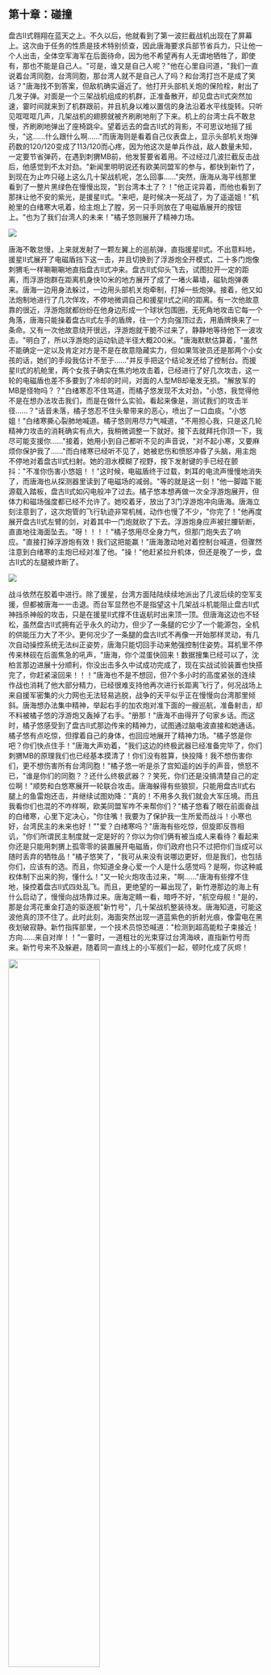 ## 第十章：碰撞
盘古II式翱翔在蓝天之上。不久以后，他就看到了第一波拦截战机出现在了屏幕上。这次由于任务的性质是技术特别侦查，因此唐海要求兵部节省兵力，只让他一个人出击，全体空军海军在后面待命，因为他不希望再有人无谓地牺牲了，即使有，那也不能是自己人。"可是，谁又是自己人呢？"他在心里自问道，"我们一直说着台湾同胞，台湾同胞，那台湾人就不是自己人了吗？和台湾打岂不是成了笑话？"唐海找不到答案，但敌机确实逼近了。他打开头部机关炮的保险栓，射出了几发子弹。对面是一个三架战机组成的机群，正准备散开，却见盘古II式突然加速，霎时间就来到了机群跟前，并且机身以难以置信的身法沿着水平线旋转。只听见哐哐哐几声，几架战机的翅膀就被齐刷刷地削了下来。机上的台湾士兵不敢怠慢，齐刷刷地弹出了座椅跳伞。望着远去的盘古II式的背影，不可思议地摇了摇头，"这......什么跟什么啊......"而唐海则是看着自己仪表盘上，显示头部机关炮弹药数的120/120变成了113/120而心疼，因为他这次是单兵作战，敌人数量未知，一定要节省弹药，在遇到刺猬MB前，他发誓要省着用。不过经过几波拦截反击战后，他感觉到不太对劲。"新闻里明明说还有欧美同盟军的参与，都快到新竹了，到现在为止咋只碰上这么几十架战机呢，怎么回事......"突然，唐海从海平线那里看到了一整片黑绿色在慢慢出现，"到台湾本土了？！"他正诧异着，而他也看到了那抹让他不安的紫光，是援星II式。"来吧，是时候决一死战了，为了遥遥姐！"机舱里的白绪寒大吼着，给主炮上了膛，另一只手则放在了电磁盾展开的按钮上。"也为了我们台湾人的未来！"橘子悠则展开了精神力场。

<img src="./illustrations/39.png" />

唐海不敢怠慢，上来就发射了一颗左翼上的巡航弹，直指援星II式。不出意料地，援星II式展开了电磁盾挡下这一击，并且切换到了浮游炮全开模式，二十多门炮像刺猬毛一样唰唰唰地直指盘古II式冲来。盘古II式仰头飞去，试图拉开一定的距离，而浮游炮群在距离机身快10米的地方展开了成了一堵火幕墙，磁轨炮弹袭来。唐海一边用身法躲过，一边用头部机关炮牵制，打掉一些炮弹。接着，他又如法炮制地进行了几次佯攻，不停地微调自己和援星II式之间的距离。有一次他故意靠的很近，浮游炮就都纷纷在他身边形成一个球状包围圈，无死角地攻击它每一个角落，唐海只能操着盘古II式左手的盾牌，往一个方向强顶过去，用盾牌换来了一条命。又有一次他故意绕开很远，浮游炮就干脆不过来了，静静地等待他下一波攻击。"明白了，所以浮游炮的运动轨迹半径大概200米。"唐海默默估算着，"虽然不能确定一定以及肯定对方是不是在故意隐藏实力，但如果驾驶员还是那两个小女孩的话，她们的手段我估计不至于......"并反手把这个结论发还给了控制台。而援星II式的机舱里，两个女孩子确实在焦灼地攻击着，已经进行了好几次攻击，这一轮的电磁盾也差不多要到了冷却的时间，对面的人型MB却毫发无损。"解放军的MB是怪物吗？？"白绪寒忍不住骂道，而橘子悠发现不太对劲，"小悠，我觉得他不是在想办法攻击我们，而是在做什么实验。看起来像是，测试我们的攻击半径......？"话音未落，橘子悠忍不住头晕带来的恶心，喷出了一口血痰。"小悠姐！"白绪寒撕心裂肺地喊道。橘子悠则用尽力气喊道，"不用担心我，只是这几轮精神力攻击的消耗确实有点大，我稍微调整一下就好。接下去就拜托你顶一下，我尽可能支援你......"接着，她用小到自己都听不见的声音说，"对不起小寒，又要麻烦你保护我了......"而白绪寒已经听不见了，她被悲伤和愤怒冲昏了头脑，用主炮不停地对着盘古II式扫射。她的泪水模糊了视野，按下发射键的手已经在颤抖："不准你伤害小悠姐！！"这时候，电磁盾终于过载，刺耳的电流声慢慢地消失了，而唐海也从探测器里读到了电磁场的减弱。"等的就是这一刻！"他一脚踏下能源载入踏板，盘古II式如闪电般冲了过去。橘子悠本想再做一次全浮游炮展开，但体力和磁场强度都已经不允许了。她咬着牙，放出了3门浮游炮冲向唐海。唐海立刻注意到了，这次炮管的飞行轨迹非常机械，动作也慢了不少，"你完了！"他再度展开盘古II式左臂的剑，对着其中一门炮就砍了下去。浮游炮身应声被拦腰斩断，直直地往海面坠去。"呀！！！！"橘子悠用尽全身力气，但那门炮失去了响应。"直接打掉浮游炮有效！我们这把能赢！"唐海激动地对着控制台喊道，但骤然注意到白绪寒的主炮已经对准了他。"操！"他赶紧拉升机体，但还是晚了一步，盘古II式的左腿被炸断了。

<img src="./illustrations/40.png" />

战斗依然在胶着中进行。除了援星，台湾方面陆陆续续地派出了几波后续的空军支援，但都被唐海一一击退。而台军显然也不是指望这十几架战斗机能阻止盘古II式神挡杀神般的攻击，只是在援星II式撑不住返航时出来顶一顶。但唐海这边也不轻松，虽然盘古II式拥有近乎永久的动力，但少了一条腿的它少了一个能源包，全机的供能压力大了不少。更何况少了一条腿的盘古II式不再像一开始那样灵动，有几次自动操控系统无法纠正姿势，唐海只能切回手动来勉强控制住姿势。耳机里不停传来林砚在后面焦急的吼声，"唐海，你个混蛋快回来！数据搜集已经可以了，沈柏言那边进展十分顺利，你没出击多久中试成功完成了，现在实战试验装置也快搭完了，你赶紧滚回来！！！"唐海也不是不想回，但7个多小时的高度紧张的连续作战也消耗了他大部分精力，已经很难支持他再次进行长距离飞行了，何况战场上来自援军密集的火力网也无法轻易逃脱，战争的天平似乎正在慢慢向台湾那里倾斜。唐海想办法集中精神，举起右手的加农炮对准下面的一艘巡航，准备射击，却不料被橘子悠的浮游炮又轰掉了右手。"册那！"唐海不由得开了句家乡话。而这时，橘子悠感受到了盘古II式那边传来的精神力，试图通过脑电波直接和她通话。橘子悠有点吃惊，但撑着自己的身体，也回应地展开了精神力场。"橘子悠是你吧？你们快点住手！"唐海大声劝着，"我们这边的终极武器已经准备完毕了，你们刺猬MB的原理我们也已经基本摸清了！你们没有胜算，快投降！我不想伤害你们，更不想伤害所有台湾同胞！"橘子悠一听是杀了宫知遥的凶手的声音，愤怒不已，"谁是你们的同胞？？还什么终极武器？？笑死，你们还是没搞清楚自己的定位啊！"顺势和白悠寒展开一轮联合攻击。唐海躲得有些狼狈，只能用盘古II式右腿上的鱼雷炮还击，并继续试图劝降："真的！不用多久我们就会大军压境。而且我看你们也混的不咋样啊，欧美同盟军咋不来帮你们？"橘子悠看了眼在前面奋战的白绪寒，心里下定决心，"你住嘴！我要为了保护我一生所爱而战斗！小寒也好，台湾民主的未来也好！""爱？白绪寒吗？"唐海有些吃惊，但旋即反唇相讥，"你们所谓民主制度就一定是好的？你以为你们俩有被当成人来看待？看起来你还是只能用刺猬上孤零零的装置展开电磁盾，你们政府也只不过把你们当成可以随时丢弃的牺牲品！"橘子悠笑了，\"我可从来没有说哪边更好，但是我们，也包括你们，应该有的选。而且，你知道全身心爱一个人是什么感觉吗？是啊，你这种威权体制下出来的狗，懂什么！"又一轮火炮攻击过来，"啊......"唐海有些撑不住地，操控着盘古II式四处乱飞。而且，更绝望的一幕出现了，新竹港那边的海上有什么启动了，慢慢向战场靠过来。唐海定睛一看，暗呼不好，"航空母舰！"是的，那是台湾花重金打造的驱逐舰"新竹号"，几十架战机整装待发。唐海知道，可能这波他真的顶不住了。此时此刻，海面突然出现一道蓝紫色的折射光痕，像雷电在黑夜划破寂静。新竹指挥部里，一个技术员惊恐喊道："检测到超高能粒子束接近！方向......来自对岸！！"一霎时，一道粗壮的光束穿过台湾海峡，直指新竹号而来。新竹号来不及躲避，随着同一直线上的小军舰们一起，顿时化成了灰烬！

<img src="./illustrations/43.png" width=60%/>

福建平潭，沈柏言正操作着刚刚搭建完的机体【刑天】，手里举着早上和顾崇渊一起设计组装完毕的超远距离精准高能粒子制导炮，【赤烬】，炮管正冒着烟。"实测有效距离，约68海里"，沈柏言想起了哥哥生前和自己一起打篮球、一起成长、一起欢笑的日子，默默对自己说道，"哥哥，这只是开始，我要为了你把台湾岛扫射三遍......"突然，赤烬本身承受不住如此高能的光束流，砰地一声巨响，平地炸开。还好沈柏言早就感觉到了不对劲，在爆炸前就把炮管抛下往回飞，才得以没有受伤。指挥室的顾崇渊很高兴，"咱们成功了！接下去只要调整炮身的结构和炮管材料就行。两天左右能成，我有把握！""现在试验完成，全军撤退！"林砚发布了命令，沈柏言则一言不发地随着护航舰队，往格纳库飞去。回到台海战场前线，唐海瞬间一激灵，"沈柏言他们，成功了？"而台军那边自然也是乱作一团，不知道这神兵天降般的一击从何而来，军舰、坦克、战机纷纷往回撤，而白绪寒则已经有些失控地狂按电磁盾发生器，"这家伙在哪里？这家伙在哪里？已经又要来了吗？？"橘子悠则强行让自己冷静下来，"小悠别怕！我们刚展开过电磁盾，现在在冷却！我估计他们短时间内不会再进攻，不然早就来了！"而正在两姐妹对话时，全然忘记了虎视眈眈的唐海。"糟了！"看到盘古II式向自己冲来，白绪寒慌不择路下打开了导弹舱，做了全弹射击，八十多枚天弓导弹鱼贯射去。而唐海同样用尽了主武器的火药，做了一次全弹齐发，拦截住了所有的天弓导弹，并在火幕的掩护下，冲到了援星II式面前。他展开了左臂上的剑和右腿上的腿刀，用难以置信的速度砍掉了援星的五门主炮，又用头部机关炮仅剩的几发子弹，精准地打掉了天弓导弹的弹舱。在姐妹俩还没反应过来的时候，并瞬间飞到援星II式的背上。"呀！！！"他用尽全机的力气破坏了所有的浮游炮管，还掀开了驾驶舱的一角，两姐妹暴露了出来。现在，整台援星II式就像一只孤零零的，悬浮在天上的大铁球。唐海飞到援星II式之上，在白绪寒和橘子悠看来，犹如神明般地俯视着她们。"现在，你们快投降吧！我不想杀人！"唐海最后一次发出撕心裂肺的警告。而两姐妹则是冷冷地看着他，齐齐对着他竖起了中指。

唐海有些怒不可遏，举起左臂上的刀。他努力了，他真的努力了。本来就不想上战场，本来就不想蹚这滩浑水的他，一路上忍让、克制，甚至到了和敌人拔刀相向的时候，也尽可能地能不杀就不杀，能劝降就劝降。他甚至把对体制的不信任、对战争的厌恶，统统压在心底，只为了保住一点人样。可是，这一切都被姐妹俩的一个中指给彻底否定了。那一刻，唐海心里真的炸了。他差点喊出来："我他妈到底图啥？？图救你们？图做一个不那么坏的人？图留一条你们活路？可是你们从来没把我当人！那就别怪我也不做人了！"他清晰地感觉到，这是他十五年来，第一次理智不再受到自己的支配。他，终于觉得自己有些累了。因此，他举起了刀。

唐海正准备做最后的俯冲，但这一刻，他却突然发现机体动不了了！他大惊失色，试图通过加大精神力调整盘古的姿势，没什么用，机体纹丝不动。"动啊，盘古！为什么不动？"唐海罕见地惊慌地怒吼道。这时候，他猛然想起了季思澜警告，用于制造神经网络的仿生丝线和金属之间排异性很大。"难道，因为机体长期作战，热量过载，导致保护仿生丝线的保护膜熔掉了？"还来不及多想，似乎整台机体的操作系统崩溃，盘古II式开始下坠。而此时此刻，姐妹俩下了决心，她们要用整台援星本身，冲向唐海，同归于尽！如命运般的，电磁盾冷却完毕。白绪寒最后一次展开电磁盾，加足马力，配合着橘子悠的精神力，一起冲向盘古II式。就在两机快相撞时，两姐妹放弃了控制台，冲出来紧紧地拥住了对方，深情地吻在了一起。"这样，我们终于能永远属于彼此了......"而唐海保持了最后一丝理智，他按下了弹出全部模块化核能包的按钮，还好，还可以作用。这是他为了防止可能的物理冲击而导致的核爆所留下的后手，没想到用上了。同时，他按下了弹射椅的按钮，跳伞逃生。"砰！！！"两台MB在空中撞到了一起，发出巨响。虽然核爆成功避免，但爆炸的冲击波还是把唐海冲晕了过去。他随着降落伞，跌跌撞撞地砸向海面。

<img src="./illustrations/47.png" width=60%/>

林砚是亲眼在控制室的屏幕上，看着刺猬MB活生生地撞向盘古II式的，而之后就再无唐海的任何回音。按照惯例，系统对唐海判定了MIA（Missing in Action）。但是，林砚出人意料的，什么都没说。正如每一个普通士兵被认定牺牲的时候那样，林砚只是对着屏幕敬了一个军礼，然后继续指挥其他事宜，包括赤烬II式的开发，下一步空军的调度，确认下一次决战的日期，等等。在一天结束时的例行工作报告会议里，他在视频里向战区主官柳怀真简要地说明了两点，敌方刺猬MB被歼灭，盘古II式与之相撞后下落不明；盘古II式的战士MIA，请求对其追认烈士。柳怀真原本是华北战区的政委兼战区党委书记，此次特别将他调任至解放军特别机动部队，担任特机部党支部书记兼管理主任，专责政治与人事工作，长期分管MB开发计划与人才选拔，被任命为此次台海战争的战区主官。柳怀真同意了追认烈士的请求，鼓励林砚趁着军队士气高涨，乘胜追击，尽快拿下台湾，为即将到来的党的生日献礼。"你今晚再辛苦一下，出个报告，简述作战过程以及结果，发到我邮箱。在明天的例行军部高层会议里，我会在替你美言几句的。"柳怀真眉飞色舞地说道。"知道了。"林砚面无表情地说道。写完报告已经是深夜了，林砚拖着麻木的身躯回到了家。季思澜一直没睡着，看到林砚回来了，她赶忙给他倒了一杯水："亲爱的，你怎么了？怎么脸色这么可怕？"林砚没有接过杯子，他一言不发地从季思澜身边走过，径直抹黑走入了父亲曾经的书房。他摸了摸父亲书桌右手的抽屉，摸出了一包烟和一只打火机。季思澜担心地递过来一只烟灰缸，"亲爱的，你好像从来都不抽烟啊，怎么......"她伸手想要帮他打开台灯，却被他的手用力地拦住了。季思澜从没见过这样的林砚，正有点生气，但又透过月光，看到林砚悲戚的眼神，心领神会地说，"我回房了，你早点睡。"林砚一支接着一支地抽着烟，不习惯烟味的他终于忍不住喉咙里的刺激，咳嗽了起来，咳出了眼泪。他掐灭了烟，眼泪却再也止不住了，"你个混蛋，说好要回来的。你个混蛋，说好要回来的！你回来啊！唐海你个混蛋回来啊！从我认识你的第一天开始，你一直说话算话，现在咋他妈还学会骗哥们儿了呢！！你没骗我对不对，你在路上对不对！！！"他忍不住放声大哭，却又想到了已经入睡的季思澜，强行捂住了自己的嘴。季思澜当然没有睡，她坐在客厅里，听到林砚的哭声，心里明白了七八分，也忍不住轻轻地呜咽了起来。夫妻俩一夜没睡。

<img src="./illustrations/42.png" width=60%/>

第二天，林砚破天荒地请了半天病假，下午出现在办公室时已经恢复如初。他打开电脑，正好看到柳怀真打来的视频请求。他对林砚在这种节骨眼上请假很不满，但他主要是为他带来好消息的，"上面研究决定了，破例升你为4级上将，正式接任我的位置，成为东部军区战区主官。而你继续向我汇报一段时间，直到台海战争结束，我就正式退休了。"柳怀真满眼掩饰不住的赞赏，"林砚，我带了你这么多年了，说句真心话。你这么年轻有为，组织上一直很看好你，要好好干啊！"林砚直起身子，严肃地敬了个军礼，"感谢组织信任，保证完成任务！"

很快，随着新的一周到来，最终决战的日子定好了，就在4天后的星期五，官方根据台湾的青天白日旗，将此次行动起名为"坠日星期五"。而周二早上，是林砚作为新任上将的发言，以及战前动员。当他在台上整理着发言稿时，听到下面议论纷纷，"这小子，不就是踩着兄弟的血往上爬么，有什么了不起的。""是啊，他上次被表扬还是因为举报了他爸贪污！真是个冷血的家伙。"他看了看手上，官方为他准备的三页充斥着套话发言稿，用力往桌上一扣。在众人惊讶之际，林砚拿过话筒，清了清嗓子说道："同志们，早上好。了解我的同志都知道，我这个人一向不爱讲场面话，今天也不例外。但在这决定命运的一刻，我必须站出来，把心里最真实的话说给大家听。为了这场台海战争，我们已经失去了太多。从间谍战、侦查战，到正面交锋，我们失去了最优秀的战士，最优秀的科学家，最前沿的科研成果......还有，我在这个世界上最好的朋友。"他顿了顿，忍住了眼角的泪意，抬起头继续说道："这场战争的本质，从来都不只是台海一个局部冲突。它是我们作为世界第二大国，向西方旧有秩序发出的正面挑战。它是一场决定谁能在这个星球上定义'正义'、'发展'、'主权'的决战！帝国主义亡我之心不死，这是历史早已写明的事实。而台湾同胞，大多数心系祖国、渴望统一，这是我们无数次努力、无数次牺牲换来的信任。但正因为我们触碰到了西方最核心的利益，他们才会如野兽般扑来，不计代价，不择手段。可我们不怕！我们，是铁骨铮铮的中华儿女！我们，是经历过血与火、苦与难，依然屹立不倒的人民军队！我们，已经击破了敌人最恐怖的大杀器之一，巨型精神力MB的神话已被粉碎，援军舰队化为灰烬。接下来，我们要用最强的反击，彻底撕掉他们最后的幻觉！同志们，我们不再是任人操纵的木偶，而是要亲手夺回命运的主人！我们这场战斗，是一场正义之战，是为历史正名、为未来铺路之战。我相信，正义的天平，终将向我们倾斜！我在此，代表共和国，向你们致以最崇高的敬意。愿你们武运昌隆，愿你们凯旋而归！中华人民共和国万岁！世界人民大团结万岁！"
他讲完了。全场一片肃静，继而爆发出热烈的掌声。

<img src="./illustrations/41.png" width=60%/>
